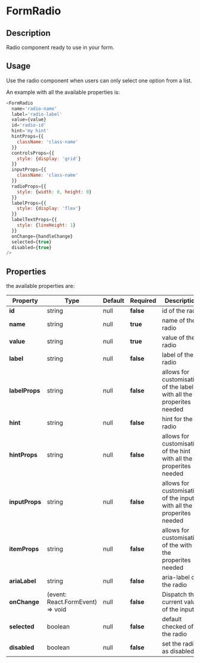 # FormRadio

## Description

Radio component ready to use in your form.

## Usage

Use the radio component when users can only select one option from a list.

An example with all the available properties is:

```js
<FormRadio
  name='radio-name'
  label='radio-label'
  value={value}
  id='radio-id'
  hint='my hint'
  hintProps={{
    className: 'class-name'
  }}
  controlsProps={{
    style: {display: 'grid'}
  }}
  inputProps={{
    className: 'class-name'
  }}
  radioProps={{ 
    style: {width: 0, height: 0} 
  }}
  labelProps={{
    style: {display: 'flex'}
  }}
  labelTextProps={{
    style: {lineHeight: 1}
  }}
  onChange={handleChange}
  selected={true}
  disabled={true}
/>
```

## Properties

the available properties are:

| Property             | Type                                               | Default | Required  | Description                                                           |
| -------------------- | -------------------------------------------------- | ------- | --------- | --------------------------------------------------------------------- |
| **id**               | string                                             | null    | **false** | id of the radio                                                       |
| **name**             | string                                             | null    | **true**  | name of the radio                                                     |
| **value**            | string                                             | null    | **true**  | value of the radio                                                    |
| **label**            | string                                             | null    | **false** | label of the radio                                                    |
| **labelProps**       | string                                             | null    | **false** | allows for customisation of the label with all the properites needed  |
| **hint**             | string                                             | null    | **false** | hint for the radio                                                    |
| **hintProps**        | string                                             | null    | **false** | allows for customisation of the hint with all the properites needed  |
| **inputProps**       | string                                             | null    | **false** | allows for customisation of the inputs with all the properites needed |
| **itemProps**        | string                                             | null    | **false** | allows for customisation of the with all the properites needed        |
| **ariaLabel**        | string                                             | null    | **false** | aria-label of the radio                                               |
| **onChange**         | (event: React.FormEvent<HTMLInputElement>) => void | null    | **false** | Dispatch the current value of the input                               |
| **selected**         | boolean                                            | null    | **false** | default checked of the radio                                          |
| **disabled**         | boolean                                            | null    | **false** | set the radio as disabled                                             |